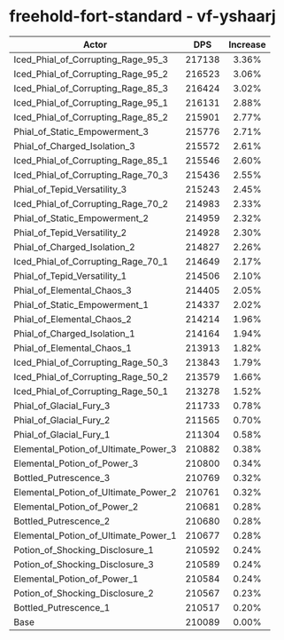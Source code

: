 # freehold-fort-standard - vf-yshaarj
| Actor | DPS | Increase |
|---|:---:|:---:|
|Iced_Phial_of_Corrupting_Rage_95_3|217138|3.36%|
|Iced_Phial_of_Corrupting_Rage_95_2|216523|3.06%|
|Iced_Phial_of_Corrupting_Rage_85_3|216424|3.02%|
|Iced_Phial_of_Corrupting_Rage_95_1|216131|2.88%|
|Iced_Phial_of_Corrupting_Rage_85_2|215901|2.77%|
|Phial_of_Static_Empowerment_3|215776|2.71%|
|Phial_of_Charged_Isolation_3|215572|2.61%|
|Iced_Phial_of_Corrupting_Rage_85_1|215546|2.60%|
|Iced_Phial_of_Corrupting_Rage_70_3|215436|2.55%|
|Phial_of_Tepid_Versatility_3|215243|2.45%|
|Iced_Phial_of_Corrupting_Rage_70_2|214983|2.33%|
|Phial_of_Static_Empowerment_2|214959|2.32%|
|Phial_of_Tepid_Versatility_2|214928|2.30%|
|Phial_of_Charged_Isolation_2|214827|2.26%|
|Iced_Phial_of_Corrupting_Rage_70_1|214649|2.17%|
|Phial_of_Tepid_Versatility_1|214506|2.10%|
|Phial_of_Elemental_Chaos_3|214405|2.05%|
|Phial_of_Static_Empowerment_1|214337|2.02%|
|Phial_of_Elemental_Chaos_2|214214|1.96%|
|Phial_of_Charged_Isolation_1|214164|1.94%|
|Phial_of_Elemental_Chaos_1|213913|1.82%|
|Iced_Phial_of_Corrupting_Rage_50_3|213843|1.79%|
|Iced_Phial_of_Corrupting_Rage_50_2|213579|1.66%|
|Iced_Phial_of_Corrupting_Rage_50_1|213278|1.52%|
|Phial_of_Glacial_Fury_3|211733|0.78%|
|Phial_of_Glacial_Fury_2|211565|0.70%|
|Phial_of_Glacial_Fury_1|211304|0.58%|
|Elemental_Potion_of_Ultimate_Power_3|210882|0.38%|
|Elemental_Potion_of_Power_3|210800|0.34%|
|Bottled_Putrescence_3|210769|0.32%|
|Elemental_Potion_of_Ultimate_Power_2|210761|0.32%|
|Elemental_Potion_of_Power_2|210681|0.28%|
|Bottled_Putrescence_2|210680|0.28%|
|Elemental_Potion_of_Ultimate_Power_1|210677|0.28%|
|Potion_of_Shocking_Disclosure_1|210592|0.24%|
|Potion_of_Shocking_Disclosure_3|210589|0.24%|
|Elemental_Potion_of_Power_1|210584|0.24%|
|Potion_of_Shocking_Disclosure_2|210567|0.23%|
|Bottled_Putrescence_1|210517|0.20%|
|Base|210089|0.00%|
